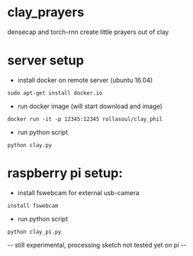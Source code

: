 # clay_prayers
densecap and torch-rnn create little prayers out of clay


# server setup

- install docker on remote server (ubuntu 16.04)
```
sudo apt-get install docker.io
```

- run docker image (will start download and image)
```
docker run -it -p 12345:12345 rollasoul/clay_phil
```

- run python script
```
python clay.py
```

# raspberry pi setup:

- install fswebcam for external usb-camera
```
install fswebcam
```
- run python script
```
python clay_pi.py
```
-- still experimental, processing sketch not tested yet on pi --
